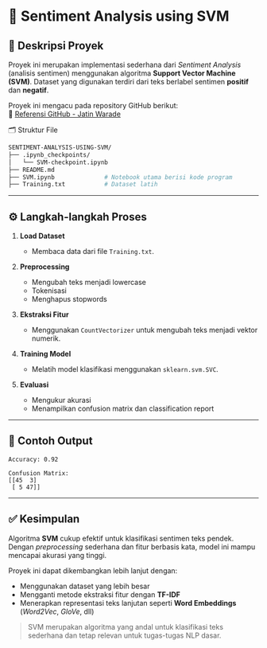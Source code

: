 # 🧠 Sentiment Analysis using SVM

## 📌 Deskripsi Proyek

Proyek ini merupakan implementasi sederhana dari *Sentiment Analysis* (analisis sentimen) menggunakan algoritma **Support Vector Machine (SVM)**. Dataset yang digunakan terdiri dari teks berlabel sentimen **positif** dan **negatif**.

Proyek ini mengacu pada repository GitHub berikut:  
🔗 [Referensi GitHub - Jatin Warade](https://github.com/jatinwarade/Sentiment-analysis-using-SVM)



 🗂️ Struktur File

```bash
SENTIMENT-ANALYSIS-USING-SVM/
├── .ipynb_checkpoints/
│   └── SVM-checkpoint.ipynb
├── README.md
├── SVM.ipynb              # Notebook utama berisi kode program
├── Training.txt           # Dataset latih
````

---

## ⚙️ Langkah-langkah Proses

1. **Load Dataset**

   * Membaca data dari file `Training.txt`.

2. **Preprocessing**

   * Mengubah teks menjadi lowercase
   * Tokenisasi
   * Menghapus stopwords

3. **Ekstraksi Fitur**

   * Menggunakan `CountVectorizer` untuk mengubah teks menjadi vektor numerik.

4. **Training Model**

   * Melatih model klasifikasi menggunakan `sklearn.svm.SVC`.

5. **Evaluasi**

   * Mengukur akurasi
   * Menampilkan confusion matrix dan classification report

---

## 🧪 Contoh Output

```plaintext
Accuracy: 0.92

Confusion Matrix:
[[45  3]
 [ 5 47]]
```

---

## ✅ Kesimpulan

Algoritma **SVM** cukup efektif untuk klasifikasi sentimen teks pendek. Dengan *preprocessing* sederhana dan fitur berbasis kata, model ini mampu mencapai akurasi yang tinggi.

Proyek ini dapat dikembangkan lebih lanjut dengan:

* Menggunakan dataset yang lebih besar
* Mengganti metode ekstraksi fitur dengan **TF-IDF**
* Menerapkan representasi teks lanjutan seperti **Word Embeddings** (*Word2Vec*, *GloVe*, dll)

> SVM merupakan algoritma yang andal untuk klasifikasi teks sederhana dan tetap relevan untuk tugas-tugas NLP dasar.


